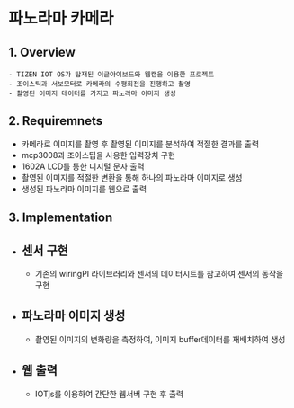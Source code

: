 # 파노라마 카메라

## 1. Overview
    - TIZEN IOT OS가 탑재된 이글아이보드와 웹캠을 이용한 프로젝트
    - 조이스틱과 서보모터로 카메라의 수평회전을 진행하고 촬영
    - 촬영된 이미지 데이터를 가지고 파노라마 이미지 생성

## 2. Requiremnets
- 카메라로 이미지를 촬영 후 촬영된 이미지를 분석하여 적절한 결과를 출력
- mcp3008과 조이스팁을 사용한 입력장치 구현
- 1602A LCD를 통한 디지털 문자 출력
- 촬영된 이미지를 적절한 변환을 통해 하나의 파노라마 이미지로 생성
- 생성된 파노라마 이미지를 웹으로 출력

## 3. Implementation
* ## 센서 구현
    - 기존의 wiringPI 라이브러리와 센서의 데이터시트를 참고하여 센서의 동작을 구현
* ## 파노라마 이미지 생성
    - 촬영된 이미지의 변화량을 측정하여, 이미지 buffer데이터를 재배치하여 생성
* ## 웹 출력
    - IOTjs를 이용하여 간단한 웹서버 구현 후 출력